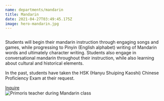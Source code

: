 ```yaml
---
name: departments/mandarin
title: Mandarin
date: 2021-04-27T03:49:45.175Z
image: hero-mandarin.jpg
---
```


<div class="row">
  <div class="column medium-6">
    <p>Students will begin their mandarin instruction through engaging songs and games, while progressing to Pinyin (English alphabet) writing of Mandarin words and ultimately character writing. Students also engage in conversational mandarin throughout their instruction, while also learning about cultural and historical elements.</p>
    <p>In the past, students have taken the HSK (Hanyu Shuiping Kaoshi) Chinese Proficiency Exam at their request.</p>
    <a href="/contact" class="button secondary" style="margin-top:20px; margin-bottom:40px">Inquire</a>
  </div>
  <div class="column medium-6">
    <img src="/img/mandarin-1.jpg" alt="Primoris teacher during Mandarin class" />
  </div>
</div>


